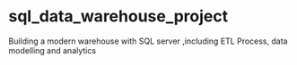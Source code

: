 # sql_data_warehouse_project
Building a modern warehouse with SQL server ,including ETL Process, data modelling and analytics
